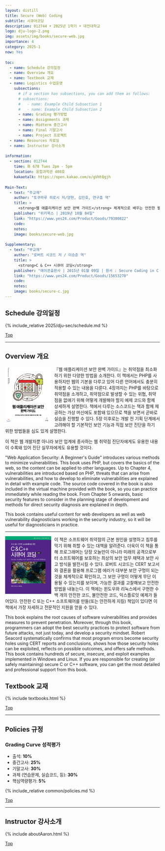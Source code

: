 ```yaml
---
layout: distill
title: Secure (Web) Coding
subtitle: 시큐어코딩
description: 012744 • 2025년 1학기 • 대전대학교
logo: dju-logo-2.png
img: assets/img/books/secure-web.jpg
importance: 4
category: 2025-1
now: Yes

toc:
  - name: Schedule 강의일정
  - name: Overview 개요
  - name: Textbook 교재
  - name: Logistics 수업운영
    subsections:
      # if a section has subsections, you can add them as follows:
      # subsections:
      #   - name: Example Child Subsection 1
      #   - name: Example Child Subsection 2
      - name: Grading 평가방법
      - name: Assignments 과제
      - name: Midterm 중간고사
      - name: Final 기말고사
      - name: Project 프로젝트
  - name: Resources 자료실
  - name: Instructor 강사소개

information:
  - section: 012744
    time: 화 678 Tues 2pm - 5pm
    location: 융합과학관 408호
    kakaotalk: https://open.kakao.com/o/gVHtQgjh

Main-Text:
  - text: "주교재"
    author: "토쿠마루 히로시 저/양현, 김민호, 연구흠 역"
    title: >
      <strong>웹 애플리케이션 보안 완벽 가이드</strong> 체계적으로 배우는 안전한 웹 애플리케이션 제작 기법
    publisher: "위키북스 | 2019년 10월 04일"
    link: "https://www.yes24.com/Product/Goods/79380822"
    code:
    notes:
    image: books/secure-web.jpg

Supplementary:
  - text: "부교재"
    author: "로버트 시코드 저 / 이승준 역"
    title: >
      <strong>C & C++ 시큐어 코딩</strong>
    publisher: "에이콘출판사 | 2015년 01월 09일 | 원서 : Secure Coding in C and C++"
    link: "https://www.yes24.com/Product/Goods/15653270"
    code:
    notes:
    image: books/secure-c.jpg
---
```


## Schedule 강의일정

{% include_relative 2025/dju-sec/schedule.md %}

<a class="btncv" href="#">Top</a>

---

## Overview 개요

<img style="float: left; width: 150px; margin: 0 10px 10px 0;" src="/assets/img/books/secure-web.jpg" />

『웹 애플리케이션 보안 완벽 가이드』는 취약점을 최소화하기 위한 다양한 방법을 소개한다. 이 책에서는 PHP를 사용하지만 웹의 기본을 다루고 있어 다른 언어에서도 충분히 적용할 수 있는 내용을 다룬다. 4장까지는 PHP를 바탕으로 취약점을 소개하고, 취약점으로 발생할 수 있는 위협, 취약점을 없애기 위해 어떻게 개발해야 할지 예제 코드와 함께 상세하게 설명한다. 책에서 다루는 소스코드는 책과 함께 제공하는 가상 머신에도 포함돼 있으므로 책을 보면서 곧바로 실습을 진행할 수 있다. 5장 이후로는 개발 전 기획 단계에서 고려해야 할 기본적인 보안 기능과 직접 보안 진단을 하기 위한 방법들을 심도 있게 설명한다.

이 책은 웹 개발자뿐 아니라 보안 업계에 종사하는 웹 취약점 진단자에게도 유용한 내용이 수록돼 있어 진단 실무자에게도 유용할 것이다.

"Web Application Security: A Beginner's Guide" introduces various methods to minimize vulnerabilities. This book uses PHP, but covers the basics of the web, so the content can be applied to other languages. Up to Chapter 4, vulnerabilities are introduced based on PHP, threats that can arise from vulnerabilities, and how to develop to eliminate vulnerabilities are explained in detail with example code. The source code covered in the book is also included in the virtual machine provided with the book, so you can practice immediately while reading the book. From Chapter 5 onwards, basic security features to consider in the planning stage of development and methods for direct security diagnosis are explained in depth.

This book contains useful content for web developers as well as web vulnerability diagnosticians working in the security industry, so it will be useful for diagnosticians in practice.

---

<img style="float: left; width: 150px; margin: 0 10px 10px 0;" src="/assets/img/books/secure-c.jpg" />

이 책은 소프트웨어 취약점의 근본 원인을 설명하고 침투를 막기 위해 취할 수 있는 대책을 알려준다. 더욱이 이 책을 통해 프로그래머는 당장 오늘만이 아니라 미래의 공격으로부터 소프트웨어를 보호하는 최상의 보안 업무 채택과 보안 사고 방식을 발전시킬 수 있다. 로버트 시코드는 CERT 보고서와 결론을 활용해 프로그램 에러가 대부분 보안 구멍이 되는 것을 체계적으로 확인하고, 그 보안 구멍이 어떻게 무단 이용될 수 있는지를 보이며, 가능한 결과를 고찰해보고 안전한 방법을 내놓는다. 이 책에는 윈도우와 리눅스에서 구현한 수백 개의 안전한 코드, 불안전한 코드, 익스플로잇 예제가 들어있다. 안전한 C 또는 C++ 소프트웨어를 만들(또는 안전하게 지킬) 책임이 있다면 이 책에서 가장 자세하고 전문적인 지원을 얻을 수 있다.

This book explains the root causes of software vulnerabilities and provides measures to prevent penetration. Moreover, through this book, programmers can adopt the best security practices to protect software from future attacks, not just today, and develop a security mindset. Robert Seacord systematically confirms that most program errors become security holes using CERT reports and conclusions, shows how those security holes can be exploited, reflects on possible outcomes, and offers safe methods. This book contains hundreds of secure, insecure, and exploit examples implemented in Windows and Linux. If you are responsible for creating (or safely maintaining) secure C or C++ software, you can get the most detailed and professional support from this book.

## Textbook 교재

{% include textbooks.html %}

<a class="btncv" href="#">Top</a>

---

## Policies 규정

### Grading Curve 성적평가

- 출석: **10%**
- 중간고사: **25%**
- 기말고사: **30%**
- 과제 (연습문제, 실습코드, 등): **30%**
- 핵심역량평가: **5%**

{% include_relative common/policies.md %}

<a class="btncv" href="#">Top</a>

---

## Instructor 강사소개

{% include aboutAaron.html %}

<a class="btncv" href="#">Top</a>
